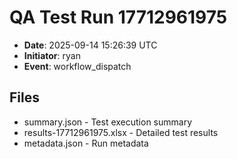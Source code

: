 # QA Test Run 17712961975

- **Date**: 2025-09-14 15:26:39 UTC
- **Initiator**: ryan
- **Event**: workflow_dispatch

## Files
- summary.json - Test execution summary
- results-17712961975.xlsx - Detailed test results
- metadata.json - Run metadata
